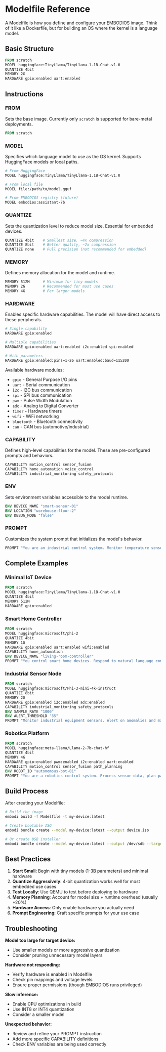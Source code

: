 # Modelfile Reference

A Modelfile is how you define and configure your EMBODIOS image. Think of it like a Dockerfile, but for building an OS where the kernel is a language model.

## Basic Structure

```dockerfile
FROM scratch
MODEL huggingface:TinyLlama/TinyLlama-1.1B-Chat-v1.0
QUANTIZE 4bit
MEMORY 2G
HARDWARE gpio:enabled uart:enabled
```

## Instructions

### FROM

Sets the base image. Currently only `scratch` is supported for bare-metal deployments.

```dockerfile
FROM scratch
```

### MODEL

Specifies which language model to use as the OS kernel. Supports HuggingFace models or local paths.

```dockerfile
# From HuggingFace
MODEL huggingface:TinyLlama/TinyLlama-1.1B-Chat-v1.0

# From local file
MODEL file:/path/to/model.gguf

# From EMBODIOS registry (future)
MODEL embodios:assistant-7b
```

### QUANTIZE

Sets the quantization level to reduce model size. Essential for embedded devices.

```dockerfile
QUANTIZE 4bit    # Smallest size, ~4x compression
QUANTIZE 8bit    # Better quality, ~2x compression
QUANTIZE none    # Full precision (not recommended for embedded)
```

### MEMORY

Defines memory allocation for the model and runtime.

```dockerfile
MEMORY 512M      # Minimum for tiny models
MEMORY 2G        # Recommended for most use cases
MEMORY 4G        # For larger models
```

### HARDWARE

Enables specific hardware capabilities. The model will have direct access to these peripherals.

```dockerfile
# Single capability
HARDWARE gpio:enabled

# Multiple capabilities
HARDWARE gpio:enabled uart:enabled i2c:enabled spi:enabled

# With parameters
HARDWARE gpio:enabled:pins=1-26 uart:enabled:baud=115200
```

Available hardware modules:
- `gpio` - General Purpose I/O pins
- `uart` - Serial communication
- `i2c` - I2C bus communication
- `spi` - SPI bus communication
- `pwm` - Pulse Width Modulation
- `adc` - Analog to Digital Converter
- `timer` - Hardware timers
- `wifi` - WiFi networking
- `bluetooth` - Bluetooth connectivity
- `can` - CAN bus (automotive/industrial)

### CAPABILITY

Defines high-level capabilities for the model. These are pre-configured prompts and behaviors.

```dockerfile
CAPABILITY motion_control sensor_fusion
CAPABILITY home_automation voice_control
CAPABILITY industrial_monitoring safety_protocols
```

### ENV

Sets environment variables accessible to the model runtime.

```dockerfile
ENV DEVICE_NAME "smart-sensor-01"
ENV LOCATION "warehouse-floor-2"
ENV DEBUG_MODE "false"
```

### PROMPT

Customizes the system prompt that initializes the model's behavior.

```dockerfile
PROMPT "You are an industrial control system. Monitor temperature sensors and control cooling fans based on thresholds."
```

## Complete Examples

### Minimal IoT Device

```dockerfile
FROM scratch
MODEL huggingface:TinyLlama/TinyLlama-1.1B-Chat-v1.0
QUANTIZE 4bit
MEMORY 512M
HARDWARE gpio:enabled
```

### Smart Home Controller

```dockerfile
FROM scratch
MODEL huggingface:microsoft/phi-2
QUANTIZE 4bit
MEMORY 1G
HARDWARE gpio:enabled uart:enabled wifi:enabled
CAPABILITY home_automation
ENV DEVICE_NAME "living-room-controller"
PROMPT "You control smart home devices. Respond to natural language commands for lights, temperature, and security."
```

### Industrial Sensor Node

```dockerfile
FROM scratch
MODEL huggingface:microsoft/Phi-3-mini-4k-instruct
QUANTIZE 8bit
MEMORY 2G
HARDWARE gpio:enabled i2c:enabled adc:enabled
CAPABILITY industrial_monitoring safety_protocols
ENV SAMPLE_RATE "1000"
ENV ALERT_THRESHOLD "85"
PROMPT "Monitor industrial equipment sensors. Alert on anomalies and maintain safety protocols."
```

### Robotics Platform

```dockerfile
FROM scratch
MODEL huggingface:meta-llama/Llama-2-7b-chat-hf
QUANTIZE 4bit
MEMORY 4G
HARDWARE gpio:enabled pwm:enabled i2c:enabled uart:enabled
CAPABILITY motion_control sensor_fusion path_planning
ENV ROBOT_ID "autonomous-bot-01"
PROMPT "You are a robotics control system. Process sensor data, plan paths, and control actuators safely."
```

## Build Process

After creating your Modelfile:

```bash
# Build the image
embodi build -f Modelfile -t my-device:latest

# Create bootable ISO
embodi bundle create --model my-device:latest --output device.iso

# Or create USB installer
embodi bundle create --model my-device:latest --output /dev/sdb --target usb
```

## Best Practices

1. **Start Small**: Begin with tiny models (1-3B parameters) and minimal hardware
2. **Quantize Aggressively**: 4-bit quantization works well for most embedded use cases
3. **Test Locally**: Use QEMU to test before deploying to hardware
4. **Memory Planning**: Account for model size + runtime overhead (usually +20%)
5. **Hardware Access**: Only enable hardware you actually need
6. **Prompt Engineering**: Craft specific prompts for your use case

## Troubleshooting

**Model too large for target device:**
- Use smaller models or more aggressive quantization
- Consider pruning unnecessary model layers

**Hardware not responding:**
- Verify hardware is enabled in Modelfile
- Check pin mappings and voltage levels
- Ensure proper permissions (though EMBODIOS runs privileged)

**Slow inference:**
- Enable CPU optimizations in build
- Use INT8 or INT4 quantization
- Consider a smaller model

**Unexpected behavior:**
- Review and refine your PROMPT instruction
- Add more specific CAPABILITY definitions
- Check ENV variables are being used correctly
